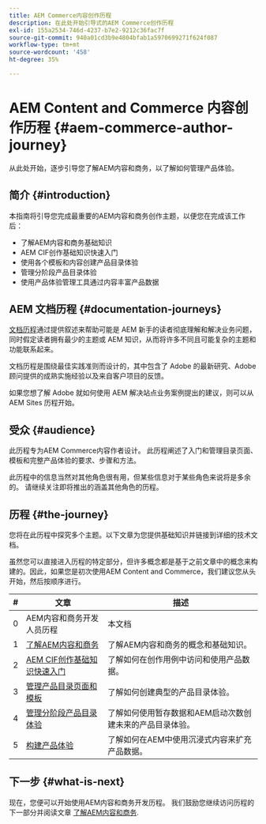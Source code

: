 ```yaml
---
title: AEM Commerce内容创作历程
description: 在此处开始引导式的AEM Commerce创作历程
exl-id: 155a2534-746d-4237-b7e2-9212c36fac7f
source-git-commit: 940a01cd3b9e4804bfab1a5970699271f624f087
workflow-type: tm+mt
source-wordcount: '458'
ht-degree: 35%

---
```


# AEM Content and Commerce 内容创作历程 {#aem-commerce-author-journey}

从此处开始，逐步引导您了解AEM内容和商务，以了解如何管理产品体验。

## 简介 {#introduction}

本指南将引导您完成最重要的AEM内容和商务创作主题，以便您在完成该工作后：

* 了解AEM内容和商务基础知识
* AEM CIF创作基础知识快速入门
* 使用各个模板和内容创建产品目录体验
* 管理分阶段产品目录体验
* 使用产品体验管理工具通过内容丰富产品数据

## AEM 文档历程 {#documentation-journeys}

[文档历程](/help/journey-documentation/documentation-journeys.md)通过提供叙述来帮助可能是 AEM 新手的读者彻底理解和解决业务问题，同时假定读者拥有最少的主题或 AEM 知识，从而将许多不同且可能复杂的主题和功能联系起来。

文档历程是围绕最佳实践准则而设计的，其中包含了 Adobe 的最新研究、Adobe 顾问提供的成熟实施经验以及来自客户项目的反馈。

如果您想了解 Adobe 就如何使用 AEM 解决站点业务案例提出的建议，则可以从 AEM Sites 历程开始。

## 受众 {#audience}

此历程专为AEM Commerce内容作者设计。 此历程阐述了入门和管理目录页面、模板和完整产品体验的要求、步骤和方法。

此历程中的信息当然对其他角色很有用，但某些信息对于某些角色来说将是多余的。 请继续关注即将推出的涵盖其他角色的历程。

## 历程 {#the-journey}

您将在此历程中探究多个主题。以下文章为您提供基础知识并链接到详细的技术文档。

虽然您可以直接进入历程的特定部分，但许多概念都是基于之前文章中的概念来构建的。因此，如果您是初次使用AEM Content and Commerce，我们建议您从头开始，然后按顺序进行。

| # | 文章 | 描述 |
|---|---|---|
| 0 | AEM内容和商务开发人员历程 | 本文档 |
| 1 | [了解AEM内容和商务](/help/commerce-cloud/introduction.md) | 了解AEM内容和商务的概念和基础知识。 |
| 2 | [AEM CIF创作基础知识快速入门](getting-started.md) | 了解如何在创作用例中访问和使用产品数据。 |
| 3 | [管理产品目录页面和模板](catalog-templates.md) | 了解如何创建典型的产品目录体验。 |
| 4 | [管理分阶段产品目录体验](staged-catalog.md) | 了解如何使用暂存数据和AEM启动次数创建未来的产品目录体验。 |
| 5 | [构建产品体验](product-experience-management.md) | 了解如何在AEM中使用沉浸式内容来扩充产品数据。 |

## 下一步 {#what-is-next}

现在，您便可以开始使用AEM内容和商务开发历程。 我们鼓励您继续访问历程的下一部分并阅读文章 [了解AEM内容和商务](/help/commerce-cloud/introduction.md).

